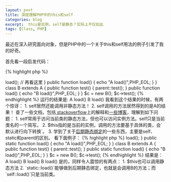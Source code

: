 ```yaml
---
layout: post
title: 深度理解PHP中的this和self
categories: blog
excerpt:  this是实例，self是静态？实际上不仅如此
tags: [Class, PHP]
---
```


最近在深入研究面向对象，但是PHP中的一个关于this和self用法的例子引发了我的好奇。

首先看一段启发代码：

{% highlight php %}
<?php
class A
{
    public static $id = 0;
    public function test()
    {
        self::load();  // 看这里
        $this->load(); // 再看这里
    }
    public function load()
    {
        echo "A load()",PHP_EOL;
    }
}

class B extends A
{
    public function test()
    {
        parent::test();
    }
    public function load()
    {
        echo "B load()",PHP_EOL;
    }
}
$c  = new B();
$c->test();
{% endhighlight %}

运行的结果是:

A load()

B load()

我看到这个结果的时候，有两个惊讶：

1. self居然还能调用非静态方法！
2. self调用的方法居然得到的是A的结果！

查了一些文档，包括<a href="http://stackoverflow.com/questions/151969/when-to-use-self-over-this"> stackoverflow</a>上的解释和<a href="http://board.phpbuilder.com/showthread.php?10354489-RESOLVED-php-class-quot-this-quot-or-quot-self-quot-keyword">一些博客</a>，理解到如下问题：

1. self常用于访问当前类的静态方法，但也可以访问实例方法。self只是当前类名的一个简写。
2. $this指的是当前的实例，调用的方法要基于具体的类，会`默认进行向下转换`。
3. 学到了关于<a href="http://php.net/manual/en/language.oop5.late-static-bindings.php">后期静态绑定</a>的一些东西，主要是self、static和parent的区别。

看下面例子：

{% highlight php %}
<?php
class A
{
    public function test()
    {
        self::load();
        static::load();
        $this->load();
    }
    public static function load()
    {
        echo "A load()",PHP_EOL;
    }
}

class B extends A
{
    public function test()
    {
        parent::test();
    }
    public static function load()
    {
        echo "B load()",PHP_EOL;
    }
}
$c  = new B();
$c->test();
{% endhighlight %}

结果是：

A load()

B load()

B load()

是的，同样令人震惊的有两点：

1. $this也可以调用静态方法
2. `static::load()`能够做到后期静态绑定，也就是会调用B的方法；而`self::load()`只是当前类。
